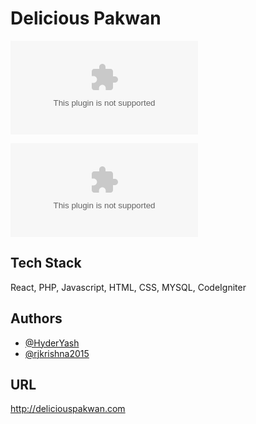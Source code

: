
# Delicious Pakwan

[![CodeSize](https://img.shields.io/github/languages/code-size/HyderYash/deliciouspakwan.com)](https://shields.io/)

[![FileCount](https://img.shields.io/github/directory-file-count/HyderYash/deliciouspakwan.com)](https://shields.io/)


## Tech Stack

React, PHP, Javascript, HTML, CSS, MYSQL, CodeIgniter


## Authors

- [@HyderYash](https://www.github.com/HyderYash)
- [@rjkrishna2015](https://www.github.com/rjkrishna2015)

## URL

http://deliciouspakwan.com

